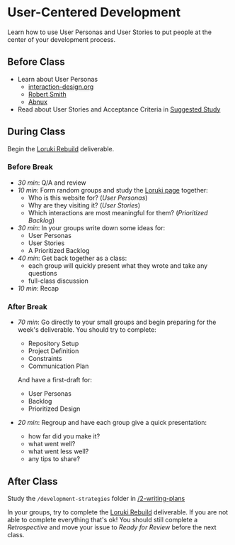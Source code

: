 # User-Centered Development

Learn how to use User Personas and User Stories to put people at the center of
your development process.

## Before Class

- Learn about User Personas
  - [interaction-design.org](https://www.youtube.com/watch?v=XnG4c4gXaQY)
  - [Robert Smith](https://www.youtube.com/watch?v=vZ578SqL1oA)
  - [Abnux](https://www.youtube.com/watch?v=GaEdg9zTdB8)
- Read about User Stories and Acceptance Criteria in
  [Suggested Study](../suggested-study.md)

## During Class

Begin the [Loruki Rebuild](../deliverables/loruki-rebuild.md) deliverable.

### Before Break

- _30 min_: Q/A and review
- _10 min_: Form random groups and study the
  [Loruki page](https://zen-carson-c10c9f.netlify.app/) together:
  - Who is this website for? (_User Personas_)
  - Why are they visiting it? (_User Stories_)
  - Which interactions are most meaningful for them? (_Prioritized Backlog_)
- _30 min_: In your groups write down some ideas for:
  - User Personas
  - User Stories
  - A Prioritized Backlog
- _40 min_: Get back together as a class:
  - each group will quickly present what they wrote and take any questions
  - full-class discussion
- _10 min_: Recap

### After Break

- _70 min_: Go directly to your small groups and begin preparing for the week's
  deliverable. You should try to complete:

  - Repository Setup
  - Project Definition
  - Constraints
  - Communication Plan

  And have a first-draft for:

  - User Personas
  - Backlog
  - Prioritized Design

- _20 min_: Regroup and have each group give a quick presentation:
  - how far did you make it?
  - what went well?
  - what went less well?
  - any tips to share?

## After Class

Study the `/development-strategies` folder in
[/2-writing-plans](../2-writing-plans)

In your groups, try to complete the
[Loruki Rebuild](../deliverables/loruki-rebuild.md) deliverable. If you are not
able to complete everything that's ok! You should still complete a
_Retrospective_ and move your issue to _Ready for Review_ before the next class.
